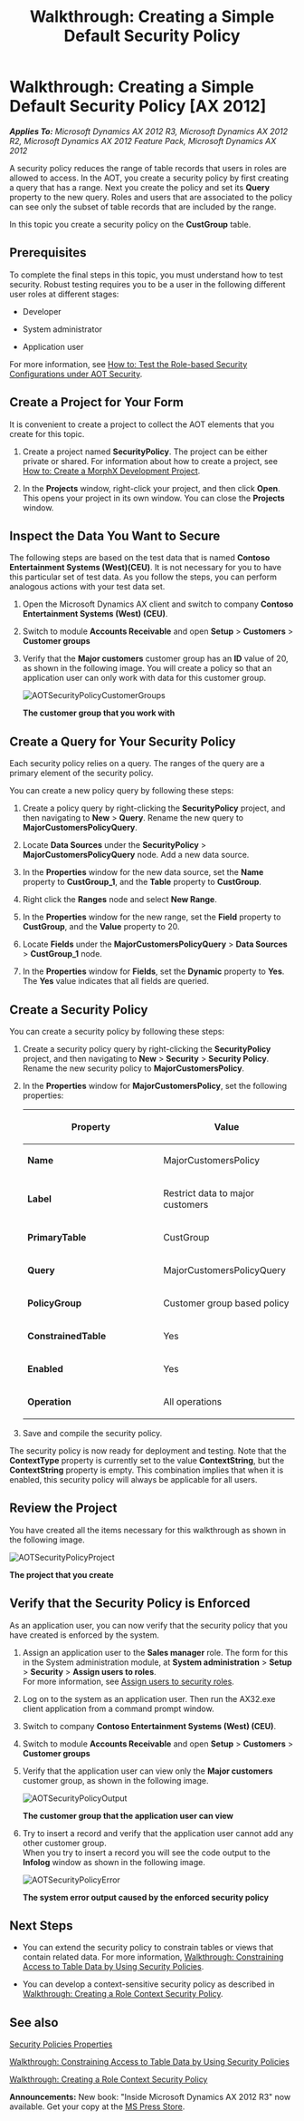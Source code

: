 ﻿---
title: 'Walkthrough: Creating a Simple Default Security Policy'
TOCTitle: 'Walkthrough: Creating a Simple Default Security Policy'
ms:assetid: 78c99b29-36e7-4c99-a163-5ea9314e0122
ms:mtpsurl: https://msdn.microsoft.com/en-us/library/Hh272121(v=AX.60)
ms:contentKeyID: 36536818
ms.date: 05/18/2015
mtps_version: v=AX.60
---

# Walkthrough: Creating a Simple Default Security Policy [AX 2012]


_**Applies To:** Microsoft Dynamics AX 2012 R3, Microsoft Dynamics AX 2012 R2, Microsoft Dynamics AX 2012 Feature Pack, Microsoft Dynamics AX 2012_

A security policy reduces the range of table records that users in roles are allowed to access. In the AOT, you create a security policy by first creating a query that has a range. Next you create the policy and set its **Query** property to the new query. Roles and users that are associated to the policy can see only the subset of table records that are included by the range.

In this topic you create a security policy on the **CustGroup** table.

## Prerequisites

To complete the final steps in this topic, you must understand how to test security. Robust testing requires you to be a user in the following different user roles at different stages:

  - Developer

  - System administrator

  - Application user

For more information, see [How to: Test the Role-based Security Configurations under AOT Security](how-to-test-the-role-based-security-configurations-under-aot-security.md).

## Create a Project for Your Form

It is convenient to create a project to collect the AOT elements that you create for this topic.

1.  Create a project named **SecurityPolicy**. The project can be either private or shared. For information about how to create a project, see [How to: Create a MorphX Development Project](how-to-create-a-morphx-development-project.md).

2.  In the **Projects** window, right-click your project, and then click **Open**. This opens your project in its own window. You can close the **Projects** window.

## Inspect the Data You Want to Secure

The following steps are based on the test data that is named **Contoso Entertainment Systems (West)(CEU)**. It is not necessary for you to have this particular set of test data. As you follow the steps, you can perform analogous actions with your test data set.

1.  Open the Microsoft Dynamics AX client and switch to company **Contoso Entertainment Systems (West) (CEU)**.

2.  Switch to module **Accounts Receivable** and open **Setup** \> **Customers** \> **Customer groups**

3.  Verify that the **Major customers** customer group has an **ID** value of 20, as shown in the following image. You will create a policy so that an application user can only work with data for this customer group.
    
    ![AOTSecurityPolicyCustomerGroups](images/Hh272121.AOTSecurityPolicyCustomerGroups(en-us,AX.60).jpg "AOTSecurityPolicyCustomerGroups")
    
    **The customer group that you work with**

## Create a Query for Your Security Policy

Each security policy relies on a query. The ranges of the query are a primary element of the security policy.

You can create a new policy query by following these steps:

1.  Create a policy query by right-clicking the **SecurityPolicy** project, and then navigating to **New** \> **Query**. Rename the new query to **MajorCustomersPolicyQuery**.

2.  Locate **Data Sources** under the **SecurityPolicy** \> **MajorCustomersPolicyQuery** node. Add a new data source.

3.  In the **Properties** window for the new data source, set the **Name** property to **CustGroup\_1**, and the **Table** property to **CustGroup**.

4.  Right click the **Ranges** node and select **New Range**.

5.  In the **Properties** window for the new range, set the **Field** property to **CustGroup**, and the **Value** property to 20.

6.  Locate **Fields** under the **MajorCustomersPolicyQuery** \> **Data Sources** \> **CustGroup\_1** node.

7.  In the **Properties** window for **Fields**, set the **Dynamic** property to **Yes**. The **Yes** value indicates that all fields are queried.

## Create a Security Policy

You can create a security policy by following these steps:

1.  Create a security policy query by right-clicking the **SecurityPolicy** project, and then navigating to **New** \> **Security** \> **Security Policy**. Rename the new security policy to **MajorCustomersPolicy**.

2.  In the **Properties** window for **MajorCustomersPolicy**, set the following properties:
    
    <table>
    <colgroup>
    <col style="width: 50%" />
    <col style="width: 50%" />
    </colgroup>
    <thead>
    <tr class="header">
    <th><p>Property</p></th>
    <th><p>Value</p></th>
    </tr>
    </thead>
    <tbody>
    <tr class="odd">
    <td><p><strong>Name</strong></p></td>
    <td><p>MajorCustomersPolicy</p></td>
    </tr>
    <tr class="even">
    <td><p><strong>Label</strong></p></td>
    <td><p>Restrict data to major customers</p></td>
    </tr>
    <tr class="odd">
    <td><p><strong>PrimaryTable</strong></p></td>
    <td><p>CustGroup</p></td>
    </tr>
    <tr class="even">
    <td><p><strong>Query</strong></p></td>
    <td><p>MajorCustomersPolicyQuery</p></td>
    </tr>
    <tr class="odd">
    <td><p><strong>PolicyGroup</strong></p></td>
    <td><p>Customer group based policy</p></td>
    </tr>
    <tr class="even">
    <td><p><strong>ConstrainedTable</strong></p></td>
    <td><p>Yes</p></td>
    </tr>
    <tr class="odd">
    <td><p><strong>Enabled</strong></p></td>
    <td><p>Yes</p></td>
    </tr>
    <tr class="even">
    <td><p><strong>Operation</strong></p></td>
    <td><p>All operations</p></td>
    </tr>
    </tbody>
    </table>


3.  Save and compile the security policy.

The security policy is now ready for deployment and testing. Note that the **ContextType** property is currently set to the value **ContextString**, but the **ContextString** property is empty. This combination implies that when it is enabled, this security policy will always be applicable for all users.

## Review the Project

You have created all the items necessary for this walkthrough as shown in the following image.

![AOTSecurityPolicyProject](images/Hh272121.AOTSecurityPolicyProject(en-us,AX.60).jpg "AOTSecurityPolicyProject")

**The project that you create**

## Verify that the Security Policy is Enforced

As an application user, you can now verify that the security policy that you have created is enforced by the system.

1.  Assign an application user to the **Sales manager** role. The form for this in the System administration module, at **System administration** \> **Setup** \> **Security** \> **Assign users to roles**.  
    For more information, see [Assign users to security roles](https://msdn.microsoft.com/en-us/library/gg751367\(v=ax.60\)).

2.  Log on to the system as an application user. Then run the AX32.exe client application from a command prompt window.

3.  Switch to company **Contoso Entertainment Systems (West) (CEU)**.

4.  Switch to module **Accounts Receivable** and open **Setup** \> **Customers** \> **Customer groups**

5.  Verify that the application user can view only the **Major customers** customer group, as shown in the following image.
    
    ![AOTSecurityPolicyOutput](images/Hh300643.AOTSecurityPolicyOutput(en-us,AX.60).jpg "AOTSecurityPolicyOutput")
    
    **The customer group that the application user can view**

6.  Try to insert a record and verify that the application user cannot add any other customer group.  
    When you try to insert a record you will see the code output to the **Infolog** window as shown in the following image.
    
    ![AOTSecurityPolicyError](images/Hh272121.AOTSecurityPolicyError(en-us,AX.60).jpg "AOTSecurityPolicyError")
    
    **The system error output caused by the enforced security policy**

## Next Steps

  - You can extend the security policy to constrain tables or views that contain related data. For more information, [Walkthrough: Constraining Access to Table Data by Using Security Policies](walkthrough-constraining-access-to-table-data-by-using-security-policies.md).

  - You can develop a context-sensitive security policy as described in [Walkthrough: Creating a Role Context Security Policy](walkthrough-creating-a-role-context-security-policy.md).

## See also

[Security Policies Properties](security-policies-properties.md)

[Walkthrough: Constraining Access to Table Data by Using Security Policies](walkthrough-constraining-access-to-table-data-by-using-security-policies.md)

[Walkthrough: Creating a Role Context Security Policy](walkthrough-creating-a-role-context-security-policy.md)

  
**Announcements:** New book: "Inside Microsoft Dynamics AX 2012 R3" now available. Get your copy at the [MS Press Store](https://www.microsoftpressstore.com/store/inside-microsoft-dynamics-ax-2012-r3-9780735685109).

